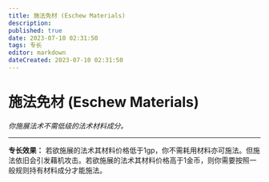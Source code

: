 ```yaml
---
title: 施法免材 (Eschew Materials)
description: 
published: true
date: 2023-07-10 02:31:50
tags: 专长
editor: markdown
dateCreated: 2023-07-10 02:31:50
---
```


# 施法免材 (Eschew Materials)

_你施展法术不需低级的法术材料成分。_

* * *

**专长效果：**
若欲施展的法术其材料价格低于1gp，你不需耗用材料亦可施法。但施法依旧会引发藉机攻击。若欲施展的法术其材料价格高于1金币，则你需要按照一般规则持有材料成分才能施法。

